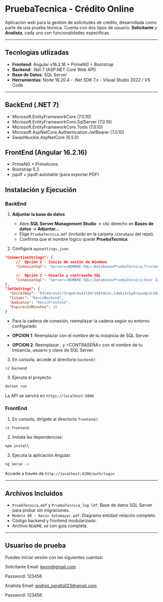 # PruebaTecnica - Crédito Online
Aplicación web para la gestión de solicitudes de crédito, desarrollada como parte de una prueba técnica. Cuenta con dos tipos de usuario: **Solicitante** y **Analista**, cada uno con funcionalidades específicas.

---

## Tecnlogias utlizadas

- **Frontend**: Angular v16.2.16 + PrimeNG + Bootstrap
- **Backend**: .Net 7 (ASP.NET Core Web API)
- **Base de Datos**: SQL Server
- **Herramientas**: Node 18.20.4 - .Net SDK 7.x - Visual Studio 2022 / VS Code

---

## BackEnd (.NET 7)
- Microsoft.EntityFrameworkCore (7.0.10)
- Microsoft.EntityFrameworkCore.SqlServer (7.0.10)
- Microsoft.EntityFrameworkCore.Tools (7.0.10)
- Microsoft.AspNetCore.Authentication.JwtBearer (7.0.10)
- Swashbuckle.AspNetCore (6.5.0)

## FrontEnd (Angular 16.2.16)
- PrimeNG + PrimeIcons
- Bootstrap 5.3
- jspdf + jspdf-autotable (para exportar PDF)

## Instalación y Ejecución
### BackEnd

1. **Adjuntar la base de datos**

   - Abre **SQL Server Management Studio** → clic derecho en **Bases de datos** → **Adjuntar…**  
   - Elige `PruebaTecnica.mdf` (incluido en la carpeta `/database` del repo).  
   - Confirma que el nombre lógico quede **PruebaTecnica**.

2. Configura `appsettings.json`:

```json
"ConnectionStrings": {
     //  Opción 1 ─ Inicio de sesión de Windows
     "ConexionSql": "Server=<NOMBRE-SQL>;Database=PruebaTecnica;Trusted_Connection=True;MultipleActiveResultSets=true;TrustServerCertificate=true",

     //  Opción 2 ─ Usuario y contraseña SQL
     "ConexionSql": "Server=<NOMBRE-SQL>;Database=PruebaTecnica;User Id=<USUARIO>;Password=<CONTRASEÑA>;MultipleActiveResultSets=true;TrustServerCertificate=true"
},
"JwtSettings": {
  "SecretKey": "P4l4br4s3cr3t4p4r4v41ld4r10$t0k3n,C4mb14r&p0r&un4p3r20n4112d4d",
  "Issuer": "KevinBackend",
  "Audience": "KevinFrontend",
  "ExpiresInMinutes": 15
}
```

- Para la cadena de conexión, reemplazar la cadena según su entorno configurado 

- **OPCION 1**: Reemplazar <NOMBRE-SQL> con el nombre de tu instancia de SQL Server.
- **OPCION 2**: Reemplazar <NOMBRE-SQL>, <USUARIO> y <CONTRASEÑA> con el nombre de tu instancia, usuario y clave de SQL Server.

3. En consola, accede al directorio `backend/`:

```bash
cd backend
```

3. Ejecuta el proyecto:

```bash
dotnet run
```

La API se servirá en `https://localhost:5008`

### FrontEnd
1. En consola, dirígete al directorio `frontend/`:

```bash
cd frontend
```

2. Instala las dependencias:

```bash
npm install
```

3. Ejecuta la aplicación Angular:

```bash
ng serve -o
```

Accede a través de `http://localhost:4200/auth/login`

---

## Archivos Incluidos

- `PruebTecnica.mdf` y `PruebaTecnica_log.ldf`: Base de datos SQL Server para probar sin migraciones.
- `Modelo ER - Kevin Sotomayor.pdf`: Diagrama entidad-relación completo.
- Código backend y frontend modularizado.
- Archivo `README.md` con guía completa.

---

## Usuariso de prueba
Puedes iniciar sesión con las siguientes cuentas:

Solicitante
Email: kevin@gmail.com

Password: 123456

Analista
Email: andres_peralta123@gmail.com

Password: 123456

